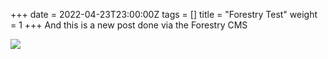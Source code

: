 +++
date = 2022-04-23T23:00:00Z
tags = []
title = "Forestry Test"
weight = 1
+++
And this is a new post done via the Forestry CMS

![](/uploads/face-and-red-hair.jpg)